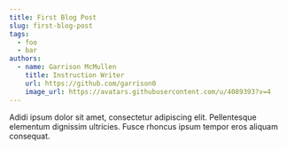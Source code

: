 ```yaml
---
title: First Blog Post
slug: first-blog-post
tags:
  - foo
  - bar
authors:
  - name: Garrison McMullen
    title: Instruction Writer
    url: https://github.com/garrison0
    image_url: https://avatars.githubusercontent.com/u/4089393?v=4
---
```

Adidi ipsum dolor sit amet, consectetur adipiscing elit. Pellentesque elementum dignissim ultricies. Fusce rhoncus ipsum tempor eros aliquam consequat.
